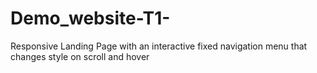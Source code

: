 # Demo_website-T1-
Responsive Landing Page with an interactive fixed navigation menu that changes style on scroll and hover
